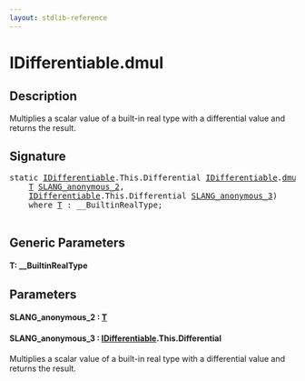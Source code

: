 ```yaml
---
layout: stdlib-reference
---
```


# IDifferentiable\.dmul

## Description

Multiplies a scalar value of a built-in real type with a differential value and returns the result.




## Signature 

<pre>
<span class='code_keyword'>static</span> <a href="../index.md" class="code_type">IDifferentiable</a>.<span class="code_keyword">This</span>.Differential <a href="../index.md" class="code_type">IDifferentiable</a>.<a href=".">dmul</a>&lt;<a href=".#typeparam-T" class="code_type">T</a>&gt;(
    <a href=".#typeparam-T" class="code_type">T</a> <a href=".#decl-SLANG_anonymous_2" class="code_param">SLANG_anonymous_2</a>,
    <a href="../index.md" class="code_type">IDifferentiable</a>.<span class="code_keyword">This</span>.Differential <a href=".#decl-SLANG_anonymous_3" class="code_param">SLANG_anonymous_3</a>)
    <span class='code_keyword'>where</span> <a href=".#typeparam-T" class="code_type">T</a> : __BuiltinRealType;

</pre>

## Generic Parameters

####  <a id="typeparam-T"></a>T: \_\_BuiltinRealType

## Parameters

####  <a id="decl-SLANG_anonymous_2"></a>SLANG\_anonymous\_2  : [T](.#typeparam-T)
####  <a id="decl-SLANG_anonymous_3"></a>SLANG\_anonymous\_3  : [IDifferentiable](../index.md)\.This\.Differential
Multiplies a scalar value of a built-in real type with a differential value and returns the result.


